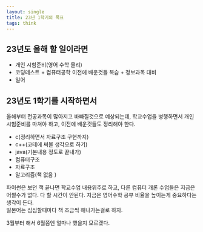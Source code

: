 ```yaml
---
layout: single
title: 23년 1학기의 목표
tags: think
---
```


## 23년도 올해 할 일이라면

- 개인 시험준비(영어 수학 물리)
- 코딩테스트 + 컴퓨터공학 이전에 배운것들 복습 + 정보과목 대비
- 일어


## 23년도 1학기를 시작하면서
올해부터 전공과목이 많아지고 바빠질것으로 예상되는데, 학교수업을 병행하면서 개인 시험준비를 마쳐야 하고, 이전에 배운것들도 정리해야 한다.  
- c(정리하면서 자료구조 구현까지)
- c++(코테에 써볼 생각으로 하기)
- java(기본내용 정도로 끝내가)
- 컴퓨터구조
- 자료구조
- 알고리즘(책 없음 )

파이썬은 보던 책 끝나면 학교수업 내용위주로 하고, 다른 컴퓨터 개론 수업들은 지금은 어쩔수가 없다. 다 할 시간이 안된다. 지금은 영어수학 공부 비율을 높이는게 중요하다는 생각이 든다.  
일본어는 심심할때마다 책 조금씩 해나가는걸로 하자.

3월부터 해서 6월쯤엔 얼마나 했을지 모르겠다.